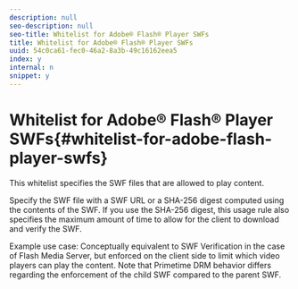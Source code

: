 ```yaml
---
description: null
seo-description: null
seo-title: Whitelist for Adobe® Flash® Player SWFs
title: Whitelist for Adobe® Flash® Player SWFs
uuid: 54c0ca61-fec0-46a2-8a3b-49c16162eea5
index: y
internal: n
snippet: y
---
```


# Whitelist for Adobe® Flash® Player SWFs{#whitelist-for-adobe-flash-player-swfs}

This whitelist specifies the SWF files that are allowed to play content.

Specify the SWF file with a SWF URL or a SHA-256 digest computed using the contents of the SWF. If you use the SHA-256 digest, this usage rule also specifies the maximum amount of time to allow for the client to download and verify the SWF.

Example use case: Conceptually equivalent to SWF Verification in the case of Flash Media Server, but enforced on the client side to limit which video players can play the content. Note that Primetime DRM behavior differs regarding the enforcement of the child SWF compared to the parent SWF. 
